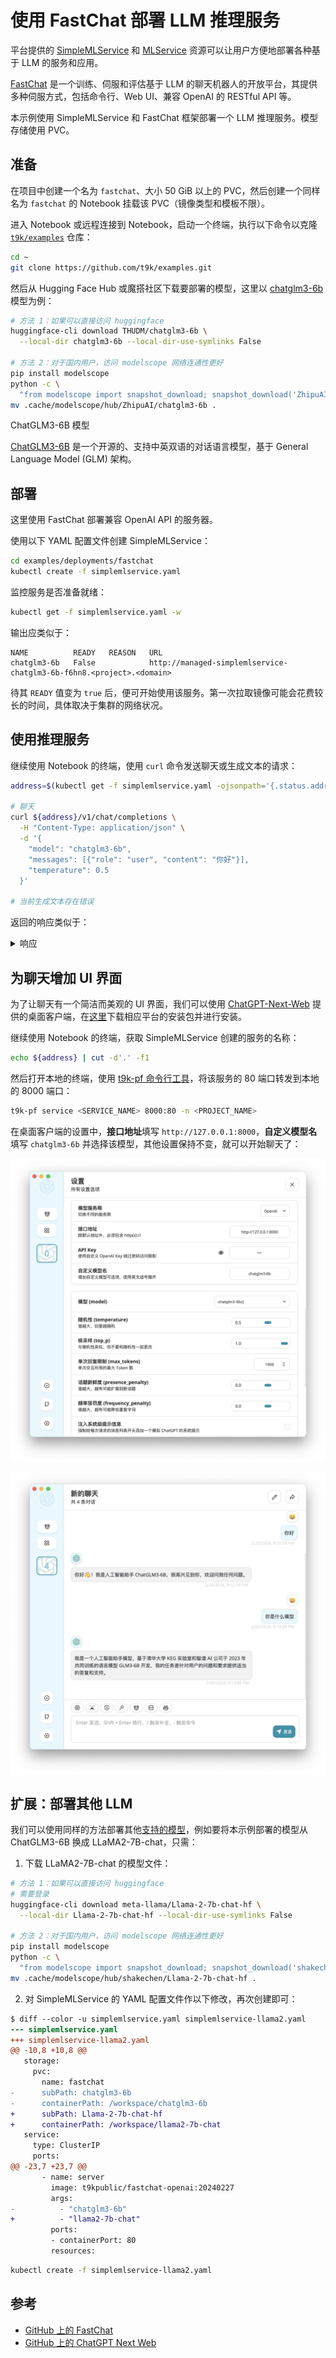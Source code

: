 # 使用 FastChat 部署 LLM 推理服务

平台提供的 [SimpleMLService](../modules/deployment/simplemlservice.md) 和 [MLService](../modules/deployment/mlservice.md) 资源可以让用户方便地部署各种基于 LLM 的服务和应用。

<a target="_blank" rel="noopener noreferrer" href="https://github.com/lm-sys/FastChat">FastChat</a> 是一个训练、伺服和评估基于 LLM 的聊天机器人的开放平台，其提供多种伺服方式，包括命令行、Web UI、兼容 OpenAI 的 RESTful API 等。

本示例使用 SimpleMLService 和 FastChat 框架部署一个 LLM 推理服务。模型存储使用 PVC。

## 准备

在项目中创建一个名为 `fastchat`、大小 50 GiB 以上的 PVC，然后创建一个同样名为 `fastchat` 的 Notebook 挂载该 PVC（镜像类型和模板不限）。

进入 Notebook 或远程连接到 Notebook，启动一个终端，执行以下命令以克隆 <a target="_blank" rel="noopener noreferrer" href="https://github.com/t9k/examples">`t9k/examples`</a> 仓库：

```bash
cd ~
git clone https://github.com/t9k/examples.git
```

然后从 Hugging Face Hub 或魔搭社区下载要部署的模型，这里以 <a target="_blank" rel="noopener noreferrer" href="https://huggingface.co/THUDM/chatglm3-6b">chatglm3-6b</a> 模型为例：

```bash
# 方法 1：如果可以直接访问 huggingface
huggingface-cli download THUDM/chatglm3-6b \
  --local-dir chatglm3-6b --local-dir-use-symlinks False

# 方法 2：对于国内用户，访问 modelscope 网络连通性更好
pip install modelscope
python -c \
  "from modelscope import snapshot_download; snapshot_download('ZhipuAI/chatglm3-6b')"
mv .cache/modelscope/hub/ZhipuAI/chatglm3-6b .
```

<aside class="note info">
<div class="title">ChatGLM3-6B 模型</div>

<a target="_blank" rel="noopener noreferrer" href="https://github.com/THUDM/ChatGLM3">ChatGLM3-6B</a> 是一个开源的、支持中英双语的对话语言模型，基于 General Language Model (GLM) 架构。

</aside>

## 部署

这里使用 FastChat 部署兼容 OpenAI API 的服务器。

使用以下 YAML 配置文件创建 SimpleMLService：

```bash
cd examples/deployments/fastchat
kubectl create -f simplemlservice.yaml
```

监控服务是否准备就绪：

```bash
kubectl get -f simplemlservice.yaml -w
```

输出应类似于：

```
NAME          READY   REASON   URL
chatglm3-6b   False            http://managed-simplemlservice-chatglm3-6b-f6hn8.<project>.<domain>
```

待其 `READY` 值变为 `true` 后，便可开始使用该服务。第一次拉取镜像可能会花费较长的时间，具体取决于集群的网络状况。

## 使用推理服务

继续使用 Notebook 的终端，使用 `curl` 命令发送聊天或生成文本的请求：

``` bash
address=$(kubectl get -f simplemlservice.yaml -ojsonpath='{.status.address.url}')

# 聊天
curl ${address}/v1/chat/completions \
  -H "Content-Type: application/json" \
  -d '{
    "model": "chatglm3-6b",
    "messages": [{"role": "user", "content": "你好"}],
    "temperature": 0.5
  }'

# 当前生成文本存在错误
```

返回的响应类似于：

<details><summary>响应</summary>

```json
{{#include ../assets/examples/deploy-llm-using-fastchat/response.log}}
```

</details>

## 为聊天增加 UI 界面

为了让聊天有一个简洁而美观的 UI 界面，我们可以使用 <a target="_blank" rel="noopener noreferrer" href="https://github.com/ChatGPTNextWeb/ChatGPT-Next-Web">ChatGPT-Next-Web</a> 提供的桌面客户端，在<a target="_blank" rel="noopener noreferrer" href="https://github.com/ChatGPTNextWeb/ChatGPT-Next-Web/releases">这里</a>下载相应平台的安装包并进行安装。

继续使用 Notebook 的终端，获取 SimpleMLService 创建的服务的名称：

```bash
echo ${address} | cut -d'.' -f1
```

然后打开本地的终端，使用 [t9k-pf 命令行工具](../tools/cli-t9k-pf/index.md)，将该服务的 80 端口转发到本地的 8000 端口：

```bash
t9k-pf service <SERVICE_NAME> 8000:80 -n <PROJECT_NAME>
```

在桌面客户端的设置中，**接口地址**填写 `http://127.0.0.1:8000`，**自定义模型名**填写 `chatglm3-6b` 并选择该模型，其他设置保持不变，就可以开始聊天了：

<figure style="display: block; margin-left: auto; margin-right: auto;">
  <img alt="client-setting" src="../assets/examples/deploy-llm-using-fastchat/client-setting.png" style="display: block; margin-left: auto; margin-right: auto;"/>
</figure>

<figure style="display: block; margin-left: auto; margin-right: auto;">
  <img alt="client-chat" src="../assets/examples/deploy-llm-using-fastchat/client-chat.png" style="display: block; margin-left: auto; margin-right: auto;"/>
</figure>

## 扩展：部署其他 LLM

我们可以使用同样的方法部署其他<a target="_blank" rel="noopener noreferrer" href="https://github.com/lm-sys/FastChat?tab=readme-ov-file#supported-models">支持的模型</a>，例如要将本示例部署的模型从 ChatGLM3-6B 换成 LLaMA2-7B-chat，只需：

1. 下载 LLaMA2-7B-chat 的模型文件：

```bash
# 方法 1：如果可以直接访问 huggingface
# 需要登录
huggingface-cli download meta-llama/Llama-2-7b-chat-hf \
  --local-dir Llama-2-7b-chat-hf --local-dir-use-symlinks False

# 方法 2：对于国内用户，访问 modelscope 网络连通性更好
pip install modelscope
python -c \
  "from modelscope import snapshot_download; snapshot_download('shakechen/Llama-2-7b-chat-hf')"
mv .cache/modelscope/hub/shakechen/Llama-2-7b-chat-hf .
```

2. 对 SimpleMLService 的 YAML 配置文件作以下修改，再次创建即可：

```diff
$ diff --color -u simplemlservice.yaml simplemlservice-llama2.yaml
--- simplemlservice.yaml
+++ simplemlservice-llama2.yaml
@@ -10,8 +10,8 @@
   storage:
     pvc:
       name: fastchat
-      subPath: chatglm3-6b
-      containerPath: /workspace/chatglm3-6b
+      subPath: Llama-2-7b-chat-hf
+      containerPath: /workspace/llama2-7b-chat
   service:
     type: ClusterIP
     ports:
@@ -23,7 +23,7 @@
       - name: server
         image: t9kpublic/fastchat-openai:20240227
         args:
-          - "chatglm3-6b"
+          - "llama2-7b-chat"
         ports:
         - containerPort: 80
         resources:
```

```bash
kubectl create -f simplemlservice-llama2.yaml
```

## 参考

* <a target="_blank" rel="noopener noreferrer" href="https://github.com/lm-sys/FastChat">GitHub 上的 FastChat</a>
* <a target="_blank" rel="noopener noreferrer" href="https://github.com/ChatGPTNextWeb/ChatGPT-Next-Web">GitHub 上的 ChatGPT Next Web</a>
